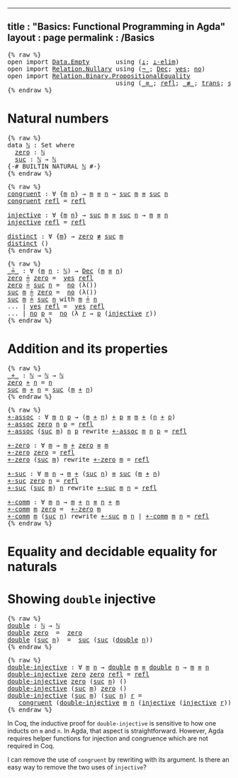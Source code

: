 
---
title     : "Basics: Functional Programming in Agda"
layout    : page
permalink : /Basics
---

<pre class="Agda">{% raw %}
<a name="114" class="Keyword"
      >open</a
      ><a name="118"
      > </a
      ><a name="119" class="Keyword"
      >import</a
      ><a name="125"
      > </a
      ><a name="126" href="https://agda.github.io/agda-stdlib/Data.Empty.html#1" class="Module"
      >Data.Empty</a
      ><a name="136"
      >       </a
      ><a name="143" class="Keyword"
      >using</a
      ><a name="148"
      > </a
      ><a name="149" class="Symbol"
      >(</a
      ><a name="150" href="https://agda.github.io/agda-stdlib/Data.Empty.html#243" class="Datatype"
      >&#8869;</a
      ><a name="151" class="Symbol"
      >;</a
      ><a name="152"
      > </a
      ><a name="153" href="https://agda.github.io/agda-stdlib/Data.Empty.html#348" class="Function"
      >&#8869;-elim</a
      ><a name="159" class="Symbol"
      >)</a
      ><a name="160"
      >
</a
      ><a name="161" class="Keyword"
      >open</a
      ><a name="165"
      > </a
      ><a name="166" class="Keyword"
      >import</a
      ><a name="172"
      > </a
      ><a name="173" href="https://agda.github.io/agda-stdlib/Relation.Nullary.html#1" class="Module"
      >Relation.Nullary</a
      ><a name="189"
      > </a
      ><a name="190" class="Keyword"
      >using</a
      ><a name="195"
      > </a
      ><a name="196" class="Symbol"
      >(</a
      ><a name="197" href="https://agda.github.io/agda-stdlib/Relation.Nullary.html#414" class="Function Operator"
      >&#172;_</a
      ><a name="199" class="Symbol"
      >;</a
      ><a name="200"
      > </a
      ><a name="201" href="https://agda.github.io/agda-stdlib/Relation.Nullary.html#484" class="Datatype"
      >Dec</a
      ><a name="204" class="Symbol"
      >;</a
      ><a name="205"
      > </a
      ><a name="206" href="https://agda.github.io/agda-stdlib/Relation.Nullary.html#520" class="InductiveConstructor"
      >yes</a
      ><a name="209" class="Symbol"
      >;</a
      ><a name="210"
      > </a
      ><a name="211" href="https://agda.github.io/agda-stdlib/Relation.Nullary.html#547" class="InductiveConstructor"
      >no</a
      ><a name="213" class="Symbol"
      >)</a
      ><a name="214"
      >
</a
      ><a name="215" class="Keyword"
      >open</a
      ><a name="219"
      > </a
      ><a name="220" class="Keyword"
      >import</a
      ><a name="226"
      > </a
      ><a name="227" href="https://agda.github.io/agda-stdlib/Relation.Binary.PropositionalEquality.html#1" class="Module"
      >Relation.Binary.PropositionalEquality</a
      ><a name="264"
      >
                             </a
      ><a name="294" class="Keyword"
      >using</a
      ><a name="299"
      > </a
      ><a name="300" class="Symbol"
      >(</a
      ><a name="301" href="https://agda.github.io/agda-stdlib/Agda.Builtin.Equality.html#83" class="Datatype Operator"
      >_&#8801;_</a
      ><a name="304" class="Symbol"
      >;</a
      ><a name="305"
      > </a
      ><a name="306" href="https://agda.github.io/agda-stdlib/Agda.Builtin.Equality.html#140" class="InductiveConstructor"
      >refl</a
      ><a name="310" class="Symbol"
      >;</a
      ><a name="311"
      > </a
      ><a name="312" href="https://agda.github.io/agda-stdlib/Relation.Binary.Core.html#4493" class="Function Operator"
      >_&#8802;_</a
      ><a name="315" class="Symbol"
      >;</a
      ><a name="316"
      > </a
      ><a name="317" href="https://agda.github.io/agda-stdlib/Relation.Binary.PropositionalEquality.Core.html#632" class="Function"
      >trans</a
      ><a name="322" class="Symbol"
      >;</a
      ><a name="323"
      > </a
      ><a name="324" href="https://agda.github.io/agda-stdlib/Relation.Binary.PropositionalEquality.Core.html#565" class="Function"
      >sym</a
      ><a name="327" class="Symbol"
      >)</a
      >
{% endraw %}</pre>

# Natural numbers

<pre class="Agda">{% raw %}
<a name="373" class="Keyword"
      >data</a
      ><a name="377"
      > </a
      ><a name="378" href="Basics.html#378" class="Datatype"
      >&#8469;</a
      ><a name="379"
      > </a
      ><a name="380" class="Symbol"
      >:</a
      ><a name="381"
      > </a
      ><a name="382" class="PrimitiveType"
      >Set</a
      ><a name="385"
      > </a
      ><a name="386" class="Keyword"
      >where</a
      ><a name="391"
      >
  </a
      ><a name="394" href="Basics.html#394" class="InductiveConstructor"
      >zero</a
      ><a name="398"
      > </a
      ><a name="399" class="Symbol"
      >:</a
      ><a name="400"
      > </a
      ><a name="401" href="Basics.html#378" class="Datatype"
      >&#8469;</a
      ><a name="402"
      >
  </a
      ><a name="405" href="Basics.html#405" class="InductiveConstructor"
      >suc</a
      ><a name="408"
      > </a
      ><a name="409" class="Symbol"
      >:</a
      ><a name="410"
      > </a
      ><a name="411" href="Basics.html#378" class="Datatype"
      >&#8469;</a
      ><a name="412"
      > </a
      ><a name="413" class="Symbol"
      >&#8594;</a
      ><a name="414"
      > </a
      ><a name="415" href="Basics.html#378" class="Datatype"
      >&#8469;</a
      ><a name="416"
      >
</a
      ><a name="417" class="Symbol"
      >{-#</a
      ><a name="420"
      > </a
      ><a name="421" class="Keyword"
      >BUILTIN</a
      ><a name="428"
      > NATURAL </a
      ><a name="437" href="Basics.html#378" class="Datatype"
      >&#8469;</a
      ><a name="438"
      > </a
      ><a name="439" class="Symbol"
      >#-}</a
      >
{% endraw %}</pre>

<pre class="Agda">{% raw %}
<a name="468" href="Basics.html#468" class="Function"
      >congruent</a
      ><a name="477"
      > </a
      ><a name="478" class="Symbol"
      >:</a
      ><a name="479"
      > </a
      ><a name="480" class="Symbol"
      >&#8704;</a
      ><a name="481"
      > </a
      ><a name="482" class="Symbol"
      >{</a
      ><a name="483" href="Basics.html#483" class="Bound"
      >m</a
      ><a name="484"
      > </a
      ><a name="485" href="Basics.html#485" class="Bound"
      >n</a
      ><a name="486" class="Symbol"
      >}</a
      ><a name="487"
      > </a
      ><a name="488" class="Symbol"
      >&#8594;</a
      ><a name="489"
      > </a
      ><a name="490" href="Basics.html#483" class="Bound"
      >m</a
      ><a name="491"
      > </a
      ><a name="492" href="https://agda.github.io/agda-stdlib/Agda.Builtin.Equality.html#83" class="Datatype Operator"
      >&#8801;</a
      ><a name="493"
      > </a
      ><a name="494" href="Basics.html#485" class="Bound"
      >n</a
      ><a name="495"
      > </a
      ><a name="496" class="Symbol"
      >&#8594;</a
      ><a name="497"
      > </a
      ><a name="498" href="Basics.html#405" class="InductiveConstructor"
      >suc</a
      ><a name="501"
      > </a
      ><a name="502" href="Basics.html#483" class="Bound"
      >m</a
      ><a name="503"
      > </a
      ><a name="504" href="https://agda.github.io/agda-stdlib/Agda.Builtin.Equality.html#83" class="Datatype Operator"
      >&#8801;</a
      ><a name="505"
      > </a
      ><a name="506" href="Basics.html#405" class="InductiveConstructor"
      >suc</a
      ><a name="509"
      > </a
      ><a name="510" href="Basics.html#485" class="Bound"
      >n</a
      ><a name="511"
      >
</a
      ><a name="512" href="Basics.html#468" class="Function"
      >congruent</a
      ><a name="521"
      > </a
      ><a name="522" href="https://agda.github.io/agda-stdlib/Agda.Builtin.Equality.html#140" class="InductiveConstructor"
      >refl</a
      ><a name="526"
      > </a
      ><a name="527" class="Symbol"
      >=</a
      ><a name="528"
      > </a
      ><a name="529" href="https://agda.github.io/agda-stdlib/Agda.Builtin.Equality.html#140" class="InductiveConstructor"
      >refl</a
      ><a name="533"
      >

</a
      ><a name="535" href="Basics.html#535" class="Function"
      >injective</a
      ><a name="544"
      > </a
      ><a name="545" class="Symbol"
      >:</a
      ><a name="546"
      > </a
      ><a name="547" class="Symbol"
      >&#8704;</a
      ><a name="548"
      > </a
      ><a name="549" class="Symbol"
      >{</a
      ><a name="550" href="Basics.html#550" class="Bound"
      >m</a
      ><a name="551"
      > </a
      ><a name="552" href="Basics.html#552" class="Bound"
      >n</a
      ><a name="553" class="Symbol"
      >}</a
      ><a name="554"
      > </a
      ><a name="555" class="Symbol"
      >&#8594;</a
      ><a name="556"
      > </a
      ><a name="557" href="Basics.html#405" class="InductiveConstructor"
      >suc</a
      ><a name="560"
      > </a
      ><a name="561" href="Basics.html#550" class="Bound"
      >m</a
      ><a name="562"
      > </a
      ><a name="563" href="https://agda.github.io/agda-stdlib/Agda.Builtin.Equality.html#83" class="Datatype Operator"
      >&#8801;</a
      ><a name="564"
      > </a
      ><a name="565" href="Basics.html#405" class="InductiveConstructor"
      >suc</a
      ><a name="568"
      > </a
      ><a name="569" href="Basics.html#552" class="Bound"
      >n</a
      ><a name="570"
      > </a
      ><a name="571" class="Symbol"
      >&#8594;</a
      ><a name="572"
      > </a
      ><a name="573" href="Basics.html#550" class="Bound"
      >m</a
      ><a name="574"
      > </a
      ><a name="575" href="https://agda.github.io/agda-stdlib/Agda.Builtin.Equality.html#83" class="Datatype Operator"
      >&#8801;</a
      ><a name="576"
      > </a
      ><a name="577" href="Basics.html#552" class="Bound"
      >n</a
      ><a name="578"
      >
</a
      ><a name="579" href="Basics.html#535" class="Function"
      >injective</a
      ><a name="588"
      > </a
      ><a name="589" href="https://agda.github.io/agda-stdlib/Agda.Builtin.Equality.html#140" class="InductiveConstructor"
      >refl</a
      ><a name="593"
      > </a
      ><a name="594" class="Symbol"
      >=</a
      ><a name="595"
      > </a
      ><a name="596" href="https://agda.github.io/agda-stdlib/Agda.Builtin.Equality.html#140" class="InductiveConstructor"
      >refl</a
      ><a name="600"
      >

</a
      ><a name="602" href="Basics.html#602" class="Function"
      >distinct</a
      ><a name="610"
      > </a
      ><a name="611" class="Symbol"
      >:</a
      ><a name="612"
      > </a
      ><a name="613" class="Symbol"
      >&#8704;</a
      ><a name="614"
      > </a
      ><a name="615" class="Symbol"
      >{</a
      ><a name="616" href="Basics.html#616" class="Bound"
      >m</a
      ><a name="617" class="Symbol"
      >}</a
      ><a name="618"
      > </a
      ><a name="619" class="Symbol"
      >&#8594;</a
      ><a name="620"
      > </a
      ><a name="621" href="Basics.html#394" class="InductiveConstructor"
      >zero</a
      ><a name="625"
      > </a
      ><a name="626" href="https://agda.github.io/agda-stdlib/Relation.Binary.Core.html#4493" class="Function Operator"
      >&#8802;</a
      ><a name="627"
      > </a
      ><a name="628" href="Basics.html#405" class="InductiveConstructor"
      >suc</a
      ><a name="631"
      > </a
      ><a name="632" href="Basics.html#616" class="Bound"
      >m</a
      ><a name="633"
      >
</a
      ><a name="634" href="Basics.html#602" class="Function"
      >distinct</a
      ><a name="642"
      > </a
      ><a name="643" class="Symbol"
      >()</a
      >
{% endraw %}</pre>

<pre class="Agda">{% raw %}
<a name="671" href="Basics.html#671" class="Function Operator"
      >_&#8799;_</a
      ><a name="674"
      > </a
      ><a name="675" class="Symbol"
      >:</a
      ><a name="676"
      > </a
      ><a name="677" class="Symbol"
      >&#8704;</a
      ><a name="678"
      > </a
      ><a name="679" class="Symbol"
      >(</a
      ><a name="680" href="Basics.html#680" class="Bound"
      >m</a
      ><a name="681"
      > </a
      ><a name="682" href="Basics.html#682" class="Bound"
      >n</a
      ><a name="683"
      > </a
      ><a name="684" class="Symbol"
      >:</a
      ><a name="685"
      > </a
      ><a name="686" href="Basics.html#378" class="Datatype"
      >&#8469;</a
      ><a name="687" class="Symbol"
      >)</a
      ><a name="688"
      > </a
      ><a name="689" class="Symbol"
      >&#8594;</a
      ><a name="690"
      > </a
      ><a name="691" href="https://agda.github.io/agda-stdlib/Relation.Nullary.html#484" class="Datatype"
      >Dec</a
      ><a name="694"
      > </a
      ><a name="695" class="Symbol"
      >(</a
      ><a name="696" href="Basics.html#680" class="Bound"
      >m</a
      ><a name="697"
      > </a
      ><a name="698" href="https://agda.github.io/agda-stdlib/Agda.Builtin.Equality.html#83" class="Datatype Operator"
      >&#8801;</a
      ><a name="699"
      > </a
      ><a name="700" href="Basics.html#682" class="Bound"
      >n</a
      ><a name="701" class="Symbol"
      >)</a
      ><a name="702"
      >
</a
      ><a name="703" href="Basics.html#394" class="InductiveConstructor"
      >zero</a
      ><a name="707"
      > </a
      ><a name="708" href="Basics.html#671" class="Function Operator"
      >&#8799;</a
      ><a name="709"
      > </a
      ><a name="710" href="Basics.html#394" class="InductiveConstructor"
      >zero</a
      ><a name="714"
      > </a
      ><a name="715" class="Symbol"
      >=</a
      ><a name="716"
      >  </a
      ><a name="718" href="https://agda.github.io/agda-stdlib/Relation.Nullary.html#520" class="InductiveConstructor"
      >yes</a
      ><a name="721"
      > </a
      ><a name="722" href="https://agda.github.io/agda-stdlib/Agda.Builtin.Equality.html#140" class="InductiveConstructor"
      >refl</a
      ><a name="726"
      >
</a
      ><a name="727" href="Basics.html#394" class="InductiveConstructor"
      >zero</a
      ><a name="731"
      > </a
      ><a name="732" href="Basics.html#671" class="Function Operator"
      >&#8799;</a
      ><a name="733"
      > </a
      ><a name="734" href="Basics.html#405" class="InductiveConstructor"
      >suc</a
      ><a name="737"
      > </a
      ><a name="738" href="Basics.html#738" class="Bound"
      >n</a
      ><a name="739"
      > </a
      ><a name="740" class="Symbol"
      >=</a
      ><a name="741"
      >  </a
      ><a name="743" href="https://agda.github.io/agda-stdlib/Relation.Nullary.html#547" class="InductiveConstructor"
      >no</a
      ><a name="745"
      > </a
      ><a name="746" class="Symbol"
      >(&#955;())</a
      ><a name="751"
      > 
</a
      ><a name="753" href="Basics.html#405" class="InductiveConstructor"
      >suc</a
      ><a name="756"
      > </a
      ><a name="757" href="Basics.html#757" class="Bound"
      >m</a
      ><a name="758"
      > </a
      ><a name="759" href="Basics.html#671" class="Function Operator"
      >&#8799;</a
      ><a name="760"
      > </a
      ><a name="761" href="Basics.html#394" class="InductiveConstructor"
      >zero</a
      ><a name="765"
      > </a
      ><a name="766" class="Symbol"
      >=</a
      ><a name="767"
      >  </a
      ><a name="769" href="https://agda.github.io/agda-stdlib/Relation.Nullary.html#547" class="InductiveConstructor"
      >no</a
      ><a name="771"
      > </a
      ><a name="772" class="Symbol"
      >(&#955;())</a
      ><a name="777"
      >
</a
      ><a name="778" href="Basics.html#405" class="InductiveConstructor"
      >suc</a
      ><a name="781"
      > </a
      ><a name="782" href="Basics.html#782" class="Bound"
      >m</a
      ><a name="783"
      > </a
      ><a name="784" href="Basics.html#671" class="Function Operator"
      >&#8799;</a
      ><a name="785"
      > </a
      ><a name="786" href="Basics.html#405" class="InductiveConstructor"
      >suc</a
      ><a name="789"
      > </a
      ><a name="790" href="Basics.html#790" class="Bound"
      >n</a
      ><a name="791"
      > </a
      ><a name="792" class="Keyword"
      >with</a
      ><a name="796"
      > </a
      ><a name="797" href="Basics.html#782" class="Bound"
      >m</a
      ><a name="798"
      > </a
      ><a name="799" href="Basics.html#671" class="Function Operator"
      >&#8799;</a
      ><a name="800"
      > </a
      ><a name="801" href="Basics.html#790" class="Bound"
      >n</a
      ><a name="802"
      >
</a
      ><a name="803" class="Symbol"
      >...</a
      ><a name="806"
      > </a
      ><a name="807" class="Symbol"
      >|</a
      ><a name="808"
      > </a
      ><a name="809" href="https://agda.github.io/agda-stdlib/Relation.Nullary.html#520" class="InductiveConstructor"
      >yes</a
      ><a name="812"
      > </a
      ><a name="813" href="https://agda.github.io/agda-stdlib/Agda.Builtin.Equality.html#140" class="InductiveConstructor"
      >refl</a
      ><a name="817"
      > </a
      ><a name="818" class="Symbol"
      >=</a
      ><a name="819"
      >  </a
      ><a name="821" href="https://agda.github.io/agda-stdlib/Relation.Nullary.html#520" class="InductiveConstructor"
      >yes</a
      ><a name="824"
      > </a
      ><a name="825" href="https://agda.github.io/agda-stdlib/Agda.Builtin.Equality.html#140" class="InductiveConstructor"
      >refl</a
      ><a name="829"
      >
</a
      ><a name="830" class="Symbol"
      >...</a
      ><a name="833"
      > </a
      ><a name="834" class="Symbol"
      >|</a
      ><a name="835"
      > </a
      ><a name="836" href="https://agda.github.io/agda-stdlib/Relation.Nullary.html#547" class="InductiveConstructor"
      >no</a
      ><a name="838"
      > </a
      ><a name="839" href="Basics.html#839" class="Bound"
      >p</a
      ><a name="840"
      > </a
      ><a name="841" class="Symbol"
      >=</a
      ><a name="842"
      >  </a
      ><a name="844" href="https://agda.github.io/agda-stdlib/Relation.Nullary.html#547" class="InductiveConstructor"
      >no</a
      ><a name="846"
      > </a
      ><a name="847" class="Symbol"
      >(&#955;</a
      ><a name="849"
      > </a
      ><a name="850" href="Basics.html#850" class="Bound"
      >r</a
      ><a name="851"
      > </a
      ><a name="852" class="Symbol"
      >&#8594;</a
      ><a name="853"
      > </a
      ><a name="854" href="Basics.html#839" class="Bound"
      >p</a
      ><a name="855"
      > </a
      ><a name="856" class="Symbol"
      >(</a
      ><a name="857" href="Basics.html#535" class="Function"
      >injective</a
      ><a name="866"
      > </a
      ><a name="867" href="Basics.html#850" class="Bound"
      >r</a
      ><a name="868" class="Symbol"
      >))</a
      >
{% endraw %}</pre>

# Addition and its properties

<pre class="Agda">{% raw %}
<a name="927" href="Basics.html#927" class="Function Operator"
      >_+_</a
      ><a name="930"
      > </a
      ><a name="931" class="Symbol"
      >:</a
      ><a name="932"
      > </a
      ><a name="933" href="Basics.html#378" class="Datatype"
      >&#8469;</a
      ><a name="934"
      > </a
      ><a name="935" class="Symbol"
      >&#8594;</a
      ><a name="936"
      > </a
      ><a name="937" href="Basics.html#378" class="Datatype"
      >&#8469;</a
      ><a name="938"
      > </a
      ><a name="939" class="Symbol"
      >&#8594;</a
      ><a name="940"
      > </a
      ><a name="941" href="Basics.html#378" class="Datatype"
      >&#8469;</a
      ><a name="942"
      >
</a
      ><a name="943" href="Basics.html#394" class="InductiveConstructor"
      >zero</a
      ><a name="947"
      > </a
      ><a name="948" href="Basics.html#927" class="Function Operator"
      >+</a
      ><a name="949"
      > </a
      ><a name="950" href="Basics.html#950" class="Bound"
      >n</a
      ><a name="951"
      > </a
      ><a name="952" class="Symbol"
      >=</a
      ><a name="953"
      > </a
      ><a name="954" href="Basics.html#950" class="Bound"
      >n</a
      ><a name="955"
      >
</a
      ><a name="956" href="Basics.html#405" class="InductiveConstructor"
      >suc</a
      ><a name="959"
      > </a
      ><a name="960" href="Basics.html#960" class="Bound"
      >m</a
      ><a name="961"
      > </a
      ><a name="962" href="Basics.html#927" class="Function Operator"
      >+</a
      ><a name="963"
      > </a
      ><a name="964" href="Basics.html#964" class="Bound"
      >n</a
      ><a name="965"
      > </a
      ><a name="966" class="Symbol"
      >=</a
      ><a name="967"
      > </a
      ><a name="968" href="Basics.html#405" class="InductiveConstructor"
      >suc</a
      ><a name="971"
      > </a
      ><a name="972" class="Symbol"
      >(</a
      ><a name="973" href="Basics.html#960" class="Bound"
      >m</a
      ><a name="974"
      > </a
      ><a name="975" href="Basics.html#927" class="Function Operator"
      >+</a
      ><a name="976"
      > </a
      ><a name="977" href="Basics.html#964" class="Bound"
      >n</a
      ><a name="978" class="Symbol"
      >)</a
      >
{% endraw %}</pre>

<pre class="Agda">{% raw %}
<a name="1005" href="Basics.html#1005" class="Function"
      >+-assoc</a
      ><a name="1012"
      > </a
      ><a name="1013" class="Symbol"
      >:</a
      ><a name="1014"
      > </a
      ><a name="1015" class="Symbol"
      >&#8704;</a
      ><a name="1016"
      > </a
      ><a name="1017" href="Basics.html#1017" class="Bound"
      >m</a
      ><a name="1018"
      > </a
      ><a name="1019" href="Basics.html#1019" class="Bound"
      >n</a
      ><a name="1020"
      > </a
      ><a name="1021" href="Basics.html#1021" class="Bound"
      >p</a
      ><a name="1022"
      > </a
      ><a name="1023" class="Symbol"
      >&#8594;</a
      ><a name="1024"
      > </a
      ><a name="1025" class="Symbol"
      >(</a
      ><a name="1026" href="Basics.html#1017" class="Bound"
      >m</a
      ><a name="1027"
      > </a
      ><a name="1028" href="Basics.html#927" class="Function Operator"
      >+</a
      ><a name="1029"
      > </a
      ><a name="1030" href="Basics.html#1019" class="Bound"
      >n</a
      ><a name="1031" class="Symbol"
      >)</a
      ><a name="1032"
      > </a
      ><a name="1033" href="Basics.html#927" class="Function Operator"
      >+</a
      ><a name="1034"
      > </a
      ><a name="1035" href="Basics.html#1021" class="Bound"
      >p</a
      ><a name="1036"
      > </a
      ><a name="1037" href="https://agda.github.io/agda-stdlib/Agda.Builtin.Equality.html#83" class="Datatype Operator"
      >&#8801;</a
      ><a name="1038"
      > </a
      ><a name="1039" href="Basics.html#1017" class="Bound"
      >m</a
      ><a name="1040"
      > </a
      ><a name="1041" href="Basics.html#927" class="Function Operator"
      >+</a
      ><a name="1042"
      > </a
      ><a name="1043" class="Symbol"
      >(</a
      ><a name="1044" href="Basics.html#1019" class="Bound"
      >n</a
      ><a name="1045"
      > </a
      ><a name="1046" href="Basics.html#927" class="Function Operator"
      >+</a
      ><a name="1047"
      > </a
      ><a name="1048" href="Basics.html#1021" class="Bound"
      >p</a
      ><a name="1049" class="Symbol"
      >)</a
      ><a name="1050"
      >
</a
      ><a name="1051" href="Basics.html#1005" class="Function"
      >+-assoc</a
      ><a name="1058"
      > </a
      ><a name="1059" href="Basics.html#394" class="InductiveConstructor"
      >zero</a
      ><a name="1063"
      > </a
      ><a name="1064" href="Basics.html#1064" class="Bound"
      >n</a
      ><a name="1065"
      > </a
      ><a name="1066" href="Basics.html#1066" class="Bound"
      >p</a
      ><a name="1067"
      > </a
      ><a name="1068" class="Symbol"
      >=</a
      ><a name="1069"
      > </a
      ><a name="1070" href="https://agda.github.io/agda-stdlib/Agda.Builtin.Equality.html#140" class="InductiveConstructor"
      >refl</a
      ><a name="1074"
      >
</a
      ><a name="1075" href="Basics.html#1005" class="Function"
      >+-assoc</a
      ><a name="1082"
      > </a
      ><a name="1083" class="Symbol"
      >(</a
      ><a name="1084" href="Basics.html#405" class="InductiveConstructor"
      >suc</a
      ><a name="1087"
      > </a
      ><a name="1088" href="Basics.html#1088" class="Bound"
      >m</a
      ><a name="1089" class="Symbol"
      >)</a
      ><a name="1090"
      > </a
      ><a name="1091" href="Basics.html#1091" class="Bound"
      >n</a
      ><a name="1092"
      > </a
      ><a name="1093" href="Basics.html#1093" class="Bound"
      >p</a
      ><a name="1094"
      > </a
      ><a name="1095" class="Keyword"
      >rewrite</a
      ><a name="1102"
      > </a
      ><a name="1103" href="Basics.html#1005" class="Function"
      >+-assoc</a
      ><a name="1110"
      > </a
      ><a name="1111" href="Basics.html#1088" class="Bound"
      >m</a
      ><a name="1112"
      > </a
      ><a name="1113" href="Basics.html#1091" class="Bound"
      >n</a
      ><a name="1114"
      > </a
      ><a name="1115" href="Basics.html#1093" class="Bound"
      >p</a
      ><a name="1116"
      > </a
      ><a name="1117" class="Symbol"
      >=</a
      ><a name="1118"
      > </a
      ><a name="1119" href="https://agda.github.io/agda-stdlib/Agda.Builtin.Equality.html#140" class="InductiveConstructor"
      >refl</a
      ><a name="1123"
      >

</a
      ><a name="1125" href="Basics.html#1125" class="Function"
      >+-zero</a
      ><a name="1131"
      > </a
      ><a name="1132" class="Symbol"
      >:</a
      ><a name="1133"
      > </a
      ><a name="1134" class="Symbol"
      >&#8704;</a
      ><a name="1135"
      > </a
      ><a name="1136" href="Basics.html#1136" class="Bound"
      >m</a
      ><a name="1137"
      > </a
      ><a name="1138" class="Symbol"
      >&#8594;</a
      ><a name="1139"
      > </a
      ><a name="1140" href="Basics.html#1136" class="Bound"
      >m</a
      ><a name="1141"
      > </a
      ><a name="1142" href="Basics.html#927" class="Function Operator"
      >+</a
      ><a name="1143"
      > </a
      ><a name="1144" href="Basics.html#394" class="InductiveConstructor"
      >zero</a
      ><a name="1148"
      > </a
      ><a name="1149" href="https://agda.github.io/agda-stdlib/Agda.Builtin.Equality.html#83" class="Datatype Operator"
      >&#8801;</a
      ><a name="1150"
      > </a
      ><a name="1151" href="Basics.html#1136" class="Bound"
      >m</a
      ><a name="1152"
      >
</a
      ><a name="1153" href="Basics.html#1125" class="Function"
      >+-zero</a
      ><a name="1159"
      > </a
      ><a name="1160" href="Basics.html#394" class="InductiveConstructor"
      >zero</a
      ><a name="1164"
      > </a
      ><a name="1165" class="Symbol"
      >=</a
      ><a name="1166"
      > </a
      ><a name="1167" href="https://agda.github.io/agda-stdlib/Agda.Builtin.Equality.html#140" class="InductiveConstructor"
      >refl</a
      ><a name="1171"
      >
</a
      ><a name="1172" href="Basics.html#1125" class="Function"
      >+-zero</a
      ><a name="1178"
      > </a
      ><a name="1179" class="Symbol"
      >(</a
      ><a name="1180" href="Basics.html#405" class="InductiveConstructor"
      >suc</a
      ><a name="1183"
      > </a
      ><a name="1184" href="Basics.html#1184" class="Bound"
      >m</a
      ><a name="1185" class="Symbol"
      >)</a
      ><a name="1186"
      > </a
      ><a name="1187" class="Keyword"
      >rewrite</a
      ><a name="1194"
      > </a
      ><a name="1195" href="Basics.html#1125" class="Function"
      >+-zero</a
      ><a name="1201"
      > </a
      ><a name="1202" href="Basics.html#1184" class="Bound"
      >m</a
      ><a name="1203"
      > </a
      ><a name="1204" class="Symbol"
      >=</a
      ><a name="1205"
      > </a
      ><a name="1206" href="https://agda.github.io/agda-stdlib/Agda.Builtin.Equality.html#140" class="InductiveConstructor"
      >refl</a
      ><a name="1210"
      >

</a
      ><a name="1212" href="Basics.html#1212" class="Function"
      >+-suc</a
      ><a name="1217"
      > </a
      ><a name="1218" class="Symbol"
      >:</a
      ><a name="1219"
      > </a
      ><a name="1220" class="Symbol"
      >&#8704;</a
      ><a name="1221"
      > </a
      ><a name="1222" href="Basics.html#1222" class="Bound"
      >m</a
      ><a name="1223"
      > </a
      ><a name="1224" href="Basics.html#1224" class="Bound"
      >n</a
      ><a name="1225"
      > </a
      ><a name="1226" class="Symbol"
      >&#8594;</a
      ><a name="1227"
      > </a
      ><a name="1228" href="Basics.html#1222" class="Bound"
      >m</a
      ><a name="1229"
      > </a
      ><a name="1230" href="Basics.html#927" class="Function Operator"
      >+</a
      ><a name="1231"
      > </a
      ><a name="1232" class="Symbol"
      >(</a
      ><a name="1233" href="Basics.html#405" class="InductiveConstructor"
      >suc</a
      ><a name="1236"
      > </a
      ><a name="1237" href="Basics.html#1224" class="Bound"
      >n</a
      ><a name="1238" class="Symbol"
      >)</a
      ><a name="1239"
      > </a
      ><a name="1240" href="https://agda.github.io/agda-stdlib/Agda.Builtin.Equality.html#83" class="Datatype Operator"
      >&#8801;</a
      ><a name="1241"
      > </a
      ><a name="1242" href="Basics.html#405" class="InductiveConstructor"
      >suc</a
      ><a name="1245"
      > </a
      ><a name="1246" class="Symbol"
      >(</a
      ><a name="1247" href="Basics.html#1222" class="Bound"
      >m</a
      ><a name="1248"
      > </a
      ><a name="1249" href="Basics.html#927" class="Function Operator"
      >+</a
      ><a name="1250"
      > </a
      ><a name="1251" href="Basics.html#1224" class="Bound"
      >n</a
      ><a name="1252" class="Symbol"
      >)</a
      ><a name="1253"
      >
</a
      ><a name="1254" href="Basics.html#1212" class="Function"
      >+-suc</a
      ><a name="1259"
      > </a
      ><a name="1260" href="Basics.html#394" class="InductiveConstructor"
      >zero</a
      ><a name="1264"
      > </a
      ><a name="1265" href="Basics.html#1265" class="Bound"
      >n</a
      ><a name="1266"
      > </a
      ><a name="1267" class="Symbol"
      >=</a
      ><a name="1268"
      > </a
      ><a name="1269" href="https://agda.github.io/agda-stdlib/Agda.Builtin.Equality.html#140" class="InductiveConstructor"
      >refl</a
      ><a name="1273"
      >
</a
      ><a name="1274" href="Basics.html#1212" class="Function"
      >+-suc</a
      ><a name="1279"
      > </a
      ><a name="1280" class="Symbol"
      >(</a
      ><a name="1281" href="Basics.html#405" class="InductiveConstructor"
      >suc</a
      ><a name="1284"
      > </a
      ><a name="1285" href="Basics.html#1285" class="Bound"
      >m</a
      ><a name="1286" class="Symbol"
      >)</a
      ><a name="1287"
      > </a
      ><a name="1288" href="Basics.html#1288" class="Bound"
      >n</a
      ><a name="1289"
      > </a
      ><a name="1290" class="Keyword"
      >rewrite</a
      ><a name="1297"
      > </a
      ><a name="1298" href="Basics.html#1212" class="Function"
      >+-suc</a
      ><a name="1303"
      > </a
      ><a name="1304" href="Basics.html#1285" class="Bound"
      >m</a
      ><a name="1305"
      > </a
      ><a name="1306" href="Basics.html#1288" class="Bound"
      >n</a
      ><a name="1307"
      > </a
      ><a name="1308" class="Symbol"
      >=</a
      ><a name="1309"
      > </a
      ><a name="1310" href="https://agda.github.io/agda-stdlib/Agda.Builtin.Equality.html#140" class="InductiveConstructor"
      >refl</a
      ><a name="1314"
      >

</a
      ><a name="1316" href="Basics.html#1316" class="Function"
      >+-comm</a
      ><a name="1322"
      > </a
      ><a name="1323" class="Symbol"
      >:</a
      ><a name="1324"
      > </a
      ><a name="1325" class="Symbol"
      >&#8704;</a
      ><a name="1326"
      > </a
      ><a name="1327" href="Basics.html#1327" class="Bound"
      >m</a
      ><a name="1328"
      > </a
      ><a name="1329" href="Basics.html#1329" class="Bound"
      >n</a
      ><a name="1330"
      > </a
      ><a name="1331" class="Symbol"
      >&#8594;</a
      ><a name="1332"
      > </a
      ><a name="1333" href="Basics.html#1327" class="Bound"
      >m</a
      ><a name="1334"
      > </a
      ><a name="1335" href="Basics.html#927" class="Function Operator"
      >+</a
      ><a name="1336"
      > </a
      ><a name="1337" href="Basics.html#1329" class="Bound"
      >n</a
      ><a name="1338"
      > </a
      ><a name="1339" href="https://agda.github.io/agda-stdlib/Agda.Builtin.Equality.html#83" class="Datatype Operator"
      >&#8801;</a
      ><a name="1340"
      > </a
      ><a name="1341" href="Basics.html#1329" class="Bound"
      >n</a
      ><a name="1342"
      > </a
      ><a name="1343" href="Basics.html#927" class="Function Operator"
      >+</a
      ><a name="1344"
      > </a
      ><a name="1345" href="Basics.html#1327" class="Bound"
      >m</a
      ><a name="1346"
      >
</a
      ><a name="1347" href="Basics.html#1316" class="Function"
      >+-comm</a
      ><a name="1353"
      > </a
      ><a name="1354" href="Basics.html#1354" class="Bound"
      >m</a
      ><a name="1355"
      > </a
      ><a name="1356" href="Basics.html#394" class="InductiveConstructor"
      >zero</a
      ><a name="1360"
      > </a
      ><a name="1361" class="Symbol"
      >=</a
      ><a name="1362"
      >  </a
      ><a name="1364" href="Basics.html#1125" class="Function"
      >+-zero</a
      ><a name="1370"
      > </a
      ><a name="1371" href="Basics.html#1354" class="Bound"
      >m</a
      ><a name="1372"
      >
</a
      ><a name="1373" href="Basics.html#1316" class="Function"
      >+-comm</a
      ><a name="1379"
      > </a
      ><a name="1380" href="Basics.html#1380" class="Bound"
      >m</a
      ><a name="1381"
      > </a
      ><a name="1382" class="Symbol"
      >(</a
      ><a name="1383" href="Basics.html#405" class="InductiveConstructor"
      >suc</a
      ><a name="1386"
      > </a
      ><a name="1387" href="Basics.html#1387" class="Bound"
      >n</a
      ><a name="1388" class="Symbol"
      >)</a
      ><a name="1389"
      > </a
      ><a name="1390" class="Keyword"
      >rewrite</a
      ><a name="1397"
      > </a
      ><a name="1398" href="Basics.html#1212" class="Function"
      >+-suc</a
      ><a name="1403"
      > </a
      ><a name="1404" href="Basics.html#1380" class="Bound"
      >m</a
      ><a name="1405"
      > </a
      ><a name="1406" href="Basics.html#1387" class="Bound"
      >n</a
      ><a name="1407"
      > </a
      ><a name="1408" class="Symbol"
      >|</a
      ><a name="1409"
      > </a
      ><a name="1410" href="Basics.html#1316" class="Function"
      >+-comm</a
      ><a name="1416"
      > </a
      ><a name="1417" href="Basics.html#1380" class="Bound"
      >m</a
      ><a name="1418"
      > </a
      ><a name="1419" href="Basics.html#1387" class="Bound"
      >n</a
      ><a name="1420"
      > </a
      ><a name="1421" class="Symbol"
      >=</a
      ><a name="1422"
      > </a
      ><a name="1423" href="https://agda.github.io/agda-stdlib/Agda.Builtin.Equality.html#140" class="InductiveConstructor"
      >refl</a
      >
{% endraw %}</pre>

# Equality and decidable equality for naturals




# Showing `double` injective

<pre class="Agda">{% raw %}
<a name="1534" href="Basics.html#1534" class="Function"
      >double</a
      ><a name="1540"
      > </a
      ><a name="1541" class="Symbol"
      >:</a
      ><a name="1542"
      > </a
      ><a name="1543" href="Basics.html#378" class="Datatype"
      >&#8469;</a
      ><a name="1544"
      > </a
      ><a name="1545" class="Symbol"
      >&#8594;</a
      ><a name="1546"
      > </a
      ><a name="1547" href="Basics.html#378" class="Datatype"
      >&#8469;</a
      ><a name="1548"
      >
</a
      ><a name="1549" href="Basics.html#1534" class="Function"
      >double</a
      ><a name="1555"
      > </a
      ><a name="1556" href="Basics.html#394" class="InductiveConstructor"
      >zero</a
      ><a name="1560"
      >  </a
      ><a name="1562" class="Symbol"
      >=</a
      ><a name="1563"
      >  </a
      ><a name="1565" href="Basics.html#394" class="InductiveConstructor"
      >zero</a
      ><a name="1569"
      >
</a
      ><a name="1570" href="Basics.html#1534" class="Function"
      >double</a
      ><a name="1576"
      > </a
      ><a name="1577" class="Symbol"
      >(</a
      ><a name="1578" href="Basics.html#405" class="InductiveConstructor"
      >suc</a
      ><a name="1581"
      > </a
      ><a name="1582" href="Basics.html#1582" class="Bound"
      >n</a
      ><a name="1583" class="Symbol"
      >)</a
      ><a name="1584"
      >  </a
      ><a name="1586" class="Symbol"
      >=</a
      ><a name="1587"
      >  </a
      ><a name="1589" href="Basics.html#405" class="InductiveConstructor"
      >suc</a
      ><a name="1592"
      > </a
      ><a name="1593" class="Symbol"
      >(</a
      ><a name="1594" href="Basics.html#405" class="InductiveConstructor"
      >suc</a
      ><a name="1597"
      > </a
      ><a name="1598" class="Symbol"
      >(</a
      ><a name="1599" href="Basics.html#1534" class="Function"
      >double</a
      ><a name="1605"
      > </a
      ><a name="1606" href="Basics.html#1582" class="Bound"
      >n</a
      ><a name="1607" class="Symbol"
      >))</a
      >
{% endraw %}</pre>

<pre class="Agda">{% raw %}
<a name="1635" href="Basics.html#1635" class="Function"
      >double-injective</a
      ><a name="1651"
      > </a
      ><a name="1652" class="Symbol"
      >:</a
      ><a name="1653"
      > </a
      ><a name="1654" class="Symbol"
      >&#8704;</a
      ><a name="1655"
      > </a
      ><a name="1656" href="Basics.html#1656" class="Bound"
      >m</a
      ><a name="1657"
      > </a
      ><a name="1658" href="Basics.html#1658" class="Bound"
      >n</a
      ><a name="1659"
      > </a
      ><a name="1660" class="Symbol"
      >&#8594;</a
      ><a name="1661"
      > </a
      ><a name="1662" href="Basics.html#1534" class="Function"
      >double</a
      ><a name="1668"
      > </a
      ><a name="1669" href="Basics.html#1656" class="Bound"
      >m</a
      ><a name="1670"
      > </a
      ><a name="1671" href="https://agda.github.io/agda-stdlib/Agda.Builtin.Equality.html#83" class="Datatype Operator"
      >&#8801;</a
      ><a name="1672"
      > </a
      ><a name="1673" href="Basics.html#1534" class="Function"
      >double</a
      ><a name="1679"
      > </a
      ><a name="1680" href="Basics.html#1658" class="Bound"
      >n</a
      ><a name="1681"
      > </a
      ><a name="1682" class="Symbol"
      >&#8594;</a
      ><a name="1683"
      > </a
      ><a name="1684" href="Basics.html#1656" class="Bound"
      >m</a
      ><a name="1685"
      > </a
      ><a name="1686" href="https://agda.github.io/agda-stdlib/Agda.Builtin.Equality.html#83" class="Datatype Operator"
      >&#8801;</a
      ><a name="1687"
      > </a
      ><a name="1688" href="Basics.html#1658" class="Bound"
      >n</a
      ><a name="1689"
      >
</a
      ><a name="1690" href="Basics.html#1635" class="Function"
      >double-injective</a
      ><a name="1706"
      > </a
      ><a name="1707" href="Basics.html#394" class="InductiveConstructor"
      >zero</a
      ><a name="1711"
      > </a
      ><a name="1712" href="Basics.html#394" class="InductiveConstructor"
      >zero</a
      ><a name="1716"
      > </a
      ><a name="1717" href="https://agda.github.io/agda-stdlib/Agda.Builtin.Equality.html#140" class="InductiveConstructor"
      >refl</a
      ><a name="1721"
      > </a
      ><a name="1722" class="Symbol"
      >=</a
      ><a name="1723"
      > </a
      ><a name="1724" href="https://agda.github.io/agda-stdlib/Agda.Builtin.Equality.html#140" class="InductiveConstructor"
      >refl</a
      ><a name="1728"
      >
</a
      ><a name="1729" href="Basics.html#1635" class="Function"
      >double-injective</a
      ><a name="1745"
      > </a
      ><a name="1746" href="Basics.html#394" class="InductiveConstructor"
      >zero</a
      ><a name="1750"
      > </a
      ><a name="1751" class="Symbol"
      >(</a
      ><a name="1752" href="Basics.html#405" class="InductiveConstructor"
      >suc</a
      ><a name="1755"
      > </a
      ><a name="1756" href="Basics.html#1756" class="Bound"
      >n</a
      ><a name="1757" class="Symbol"
      >)</a
      ><a name="1758"
      > </a
      ><a name="1759" class="Symbol"
      >()</a
      ><a name="1761"
      >
</a
      ><a name="1762" href="Basics.html#1635" class="Function"
      >double-injective</a
      ><a name="1778"
      > </a
      ><a name="1779" class="Symbol"
      >(</a
      ><a name="1780" href="Basics.html#405" class="InductiveConstructor"
      >suc</a
      ><a name="1783"
      > </a
      ><a name="1784" href="Basics.html#1784" class="Bound"
      >m</a
      ><a name="1785" class="Symbol"
      >)</a
      ><a name="1786"
      > </a
      ><a name="1787" href="Basics.html#394" class="InductiveConstructor"
      >zero</a
      ><a name="1791"
      > </a
      ><a name="1792" class="Symbol"
      >()</a
      ><a name="1794"
      >
</a
      ><a name="1795" href="Basics.html#1635" class="Function"
      >double-injective</a
      ><a name="1811"
      > </a
      ><a name="1812" class="Symbol"
      >(</a
      ><a name="1813" href="Basics.html#405" class="InductiveConstructor"
      >suc</a
      ><a name="1816"
      > </a
      ><a name="1817" href="Basics.html#1817" class="Bound"
      >m</a
      ><a name="1818" class="Symbol"
      >)</a
      ><a name="1819"
      > </a
      ><a name="1820" class="Symbol"
      >(</a
      ><a name="1821" href="Basics.html#405" class="InductiveConstructor"
      >suc</a
      ><a name="1824"
      > </a
      ><a name="1825" href="Basics.html#1825" class="Bound"
      >n</a
      ><a name="1826" class="Symbol"
      >)</a
      ><a name="1827"
      > </a
      ><a name="1828" href="Basics.html#1828" class="Bound"
      >r</a
      ><a name="1829"
      > </a
      ><a name="1830" class="Symbol"
      >=</a
      ><a name="1831"
      >
   </a
      ><a name="1835" href="Basics.html#468" class="Function"
      >congruent</a
      ><a name="1844"
      > </a
      ><a name="1845" class="Symbol"
      >(</a
      ><a name="1846" href="Basics.html#1635" class="Function"
      >double-injective</a
      ><a name="1862"
      > </a
      ><a name="1863" href="Basics.html#1817" class="Bound"
      >m</a
      ><a name="1864"
      > </a
      ><a name="1865" href="Basics.html#1825" class="Bound"
      >n</a
      ><a name="1866"
      > </a
      ><a name="1867" class="Symbol"
      >(</a
      ><a name="1868" href="Basics.html#535" class="Function"
      >injective</a
      ><a name="1877"
      > </a
      ><a name="1878" class="Symbol"
      >(</a
      ><a name="1879" href="Basics.html#535" class="Function"
      >injective</a
      ><a name="1888"
      > </a
      ><a name="1889" href="Basics.html#1828" class="Bound"
      >r</a
      ><a name="1890" class="Symbol"
      >)))</a
      >
{% endraw %}</pre>

In Coq, the inductive proof for `double-injective`
is sensitive to how one inducts on `m` and `n`. In Agda, that aspect
is straightforward. However, Agda requires helper functions for
injection and congruence which are not required in Coq.

I can remove the use of `congruent` by rewriting with its argument.
Is there an easy way to remove the two uses of `injective`?
